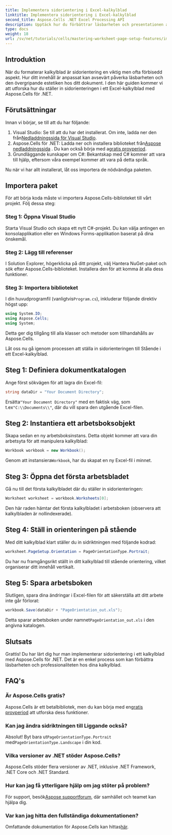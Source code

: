 ```yaml
---
title: Implementera sidorientering i Excel-kalkylblad
linktitle: Implementera sidorientering i Excel-kalkylblad
second_title: Aspose.Cells .NET Excel Processing API
description: Upptäck hur du förbättrar läsbarheten och presentationen av dina Excel-kalkylblad genom att ändra sidriktningen med Aspose.Cells för .NET. Denna steg-för-steg guide leder dig genom processen och ger ett tydligt exempel.
type: docs
weight: 18
url: /sv/net/tutorials/cells/mastering-worksheet-page-setup-features/implement-page-orientation-in-excel-worksheet/
---
```

## Introduktion

När du formaterar kalkylblad är sidorientering en viktig men ofta förbisedd aspekt. Hur ditt innehåll är anpassat kan avsevärt påverka läsbarheten och den övergripande estetiken hos ditt dokument. I den här guiden kommer vi att utforska hur du ställer in sidorienteringen i ett Excel-kalkylblad med Aspose.Cells för .NET.

## Förutsättningar

Innan vi börjar, se till att du har följande:

1. Visual Studio: Se till att du har det installerat. Om inte, ladda ner den från[Nedladdningssida för Visual Studio](https://visualstudio.microsoft.com/vs/).
2.  Aspose.Cells för .NET: Ladda ner och installera biblioteket från[Aspose nedladdningssida](https://releases.aspose.com/cells/net/) . Du kan också börja med a[gratis provperiod](https://releases.aspose.com/).
3. Grundläggande kunskaper om C#: Bekantskap med C# kommer att vara till hjälp, eftersom våra exempel kommer att vara på detta språk.

Nu när vi har allt installerat, låt oss importera de nödvändiga paketen.

## Importera paket

För att börja koda måste vi importera Aspose.Cells-biblioteket till vårt projekt. Följ dessa steg:

### Steg 1: Öppna Visual Studio

Starta Visual Studio och skapa ett nytt C#-projekt. Du kan välja antingen en konsolapplikation eller en Windows Forms-applikation baserat på dina önskemål.

### Steg 2: Lägg till referenser

I Solution Explorer, högerklicka på ditt projekt, välj Hantera NuGet-paket och sök efter Aspose.Cells-biblioteket. Installera den för att komma åt alla dess funktioner.

### Steg 3: Importera biblioteket

 I din huvudprogramfil (vanligtvis`Program.cs`), inkluderar följande direktiv högst upp:

```csharp
using System.IO;
using Aspose.Cells;
using System;
```

Detta ger dig tillgång till alla klasser och metoder som tillhandahålls av Aspose.Cells.

Låt oss nu gå igenom processen att ställa in sidorienteringen till Stående i ett Excel-kalkylblad.

## Steg 1: Definiera dokumentkatalogen

Ange först sökvägen för att lagra din Excel-fil:

```csharp
string dataDir = "Your Document Directory";
```

 Ersätta`"Your Document Directory"` med en faktisk väg, som t.ex`"C:\\Documents\\"`, där du vill spara den utgående Excel-filen.

## Steg 2: Instantiera ett arbetsboksobjekt

Skapa sedan en ny arbetsboksinstans. Detta objekt kommer att vara din arbetsyta för att manipulera kalkylblad:

```csharp
Workbook workbook = new Workbook();
```

 Genom att instansiera`Workbook`, har du skapat en ny Excel-fil i minnet.

## Steg 3: Öppna det första arbetsbladet

Gå nu till det första kalkylbladet där du ställer in sidorienteringen:

```csharp
Worksheet worksheet = workbook.Worksheets[0];
```

Den här raden hämtar det första kalkylbladet i arbetsboken (observera att kalkylbladen är nollindexerade).

## Steg 4: Ställ in orienteringen på stående

Med ditt kalkylblad klart ställer du in sidriktningen med följande kodrad:

```csharp
worksheet.PageSetup.Orientation = PageOrientationType.Portrait;
```

Du har nu framgångsrikt ställt in ditt kalkylblad till stående orientering, vilket organiserar ditt innehåll vertikalt.

## Steg 5: Spara arbetsboken

Slutligen, spara dina ändringar i Excel-filen för att säkerställa att ditt arbete inte går förlorat:

```csharp
workbook.Save(dataDir + "PageOrientation_out.xls");
```

 Detta sparar arbetsboken under namnet`PageOrientation_out.xls` i den angivna katalogen.

## Slutsats

Grattis! Du har lärt dig hur man implementerar sidorientering i ett kalkylblad med Aspose.Cells för .NET. Det är en enkel process som kan förbättra läsbarheten och professionaliteten hos dina kalkylblad.

## FAQ's

### Är Aspose.Cells gratis?

 Aspose.Cells är ett betalbibliotek, men du kan börja med en[gratis provperiod](https://releases.aspose.com/) att utforska dess funktioner.

### Kan jag ändra sidriktningen till Liggande också?

 Absolut! Byt bara ut`PageOrientationType.Portrait` med`PageOrientationType.Landscape` i din kod.

### Vilka versioner av .NET stöder Aspose.Cells?

Aspose.Cells stöder flera versioner av .NET, inklusive .NET Framework, .NET Core och .NET Standard.

### Hur kan jag få ytterligare hjälp om jag stöter på problem?

 För support, besök[Aspose supportforum](https://forum.aspose.com/c/cells/9), där samhället och teamet kan hjälpa dig.

### Var kan jag hitta den fullständiga dokumentationen?

 Omfattande dokumentation för Aspose.Cells kan hittas[här](https://reference.aspose.com/cells/net/).